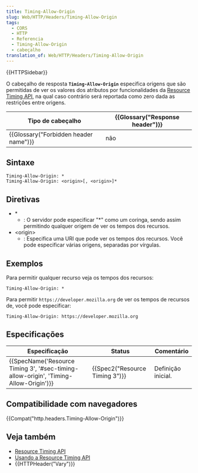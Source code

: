 ```yaml
---
title: Timing-Allow-Origin
slug: Web/HTTP/Headers/Timing-Allow-Origin
tags:
  - CORS
  - HTTP
  - Referencia
  - Timing-Allow-Origin
  - cabeçalho
translation_of: Web/HTTP/Headers/Timing-Allow-Origin
---
```

{{HTTPSidebar}}

O cabeçalho de resposta **`Timing-Allow-Origin`** especifica origens que são permitidas de ver os valores dos atributos por funcionalidades da [Resource Timing API](/pt-BR/docs/Web/API/Resource_Timing_API), na qual caso contrário será reportada como zero dada as restrições entre origens.

| Tipo de cabeçalho                                | {{Glossary("Response header")}} |
| ------------------------------------------------ | ---------------------------------------- |
| {{Glossary("Forbidden header name")}} | não                                      |

## Sintaxe

    Timing-Allow-Origin: *
    Timing-Allow-Origin: <origin>[, <origin>]*

## Diretivas

- \*
  - : O servidor pode especificar "\*" como um coringa, sendo assim permitindo qualquer origem de ver os tempos dos recursos.
- \<origin>
  - : Especifica uma URI que pode ver os tempos dos recursos. Você pode especificar várias origens, separadas por vírgulas.

## Exemplos

Para permitir qualquer recurso veja os tempos dos recursos:

    Timing-Allow-Origin: *

Para permitir `https://developer.mozilla.org` de ver os tempos de recursos de, você pode especificar:

    Timing-Allow-Origin: https://developer.mozilla.org

## Especificações

| Especificação                                                                                                    | Status                                   | Comentário         |
| ---------------------------------------------------------------------------------------------------------------- | ---------------------------------------- | ------------------ |
| {{SpecName('Resource Timing 3', '#sec-timing-allow-origin', 'Timing-Allow-Origin')}} | {{Spec2("Resource Timing 3")}} | Definição inicial. |

## Compatibilidade com navegadores

{{Compat("http.headers.Timing-Allow-Origin")}}

## Veja também

- [Resource Timing API](/pt-BR/docs/Web/API/Resource_Timing_API)
- [Usando a Resource Timing API](/pt-BR/docs/Web/API/Resource_Timing_API/Using_the_Resource_Timing_API)
- {{HTTPHeader("Vary")}}
